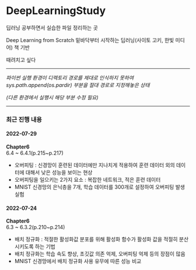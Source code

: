 # DeepLearningStudy

딥러닝 공부하면서 실습한 파일 정리하는 곳

Deep Learning from Scratch 밑바닥부터 시작하는 딥러닝(사이토 고키, 한빛 미디어) 책 기반

때려치고 싶다

******

*파이썬 실행 환경이 디렉토리 경로를 제대로 인식하지 못하여 sys.path.append(os.pardir) 부분을 절대 경로로 지정해놓은 상태*

*(다른 환경에서 실행시 해당 부분 수정 필요)*


******

### 최근 진행 내용

#### 2022-07-29
**Chapter6**\
6.4 ~ 6.4.1(p.215~p.217)
- 오버피팅 : 신경망이 훈련된 데이터에만 지나치게 적용하여 훈련 데이터 외의 데이터에 대해서 낮은 성능을 보이는 현상
- 오버피팅을 일으키는 2가지 요소 : 복잡한 네트워크, 적은 훈련 데이터
- MNIST 신경망의 은닉층을 7개, 학습 데이터를 300개로 설정하여 오버피팅 발생 실험

#### 2022-07-24
**Chapter6**\
6.3 ~ 6.3.2(p.210~p.214)
- 배치 정규화 : 적절한 활성화값 분포를 위해 활성화 함수가 활성화 값을 적절히 분산시키도록 하는 기법
- 배치 정규화는 학습 속도 향상, 초깃값 의존 억제, 오버피팅 억제 등의 장점이 많음
- MNIST 신경망에서 배치 정규화 사용 유무에 따른 성능 비교


